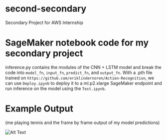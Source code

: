 # second-secondary
Secondary Project for AWS Internship

# SageMaker notebook code for my secondary project

inference.py contains the modules of the CNN + LSTM model and break the code into `model_fn`, `input_fn`, `predict_fn`, and `output_fn`. With a .pth file trained on `https://github.com/eriklindernoren/Action-Recognition`, we can use `Deploy.ipynb` to deploy it to a ml.p2.xlarge SageMaker endpoint and run inference on the model using the `Test.ipynb`.

# Example Output
(me playing tennis and the frame by frame output of my model predictions)

![Alt Text](https://github.com/marcgozali/AWS-Project/blob/master/output.gif)
